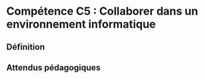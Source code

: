 # Compétence C5 : Collaborer dans un environnement informatique

## Définition

## Attendus pédagogiques